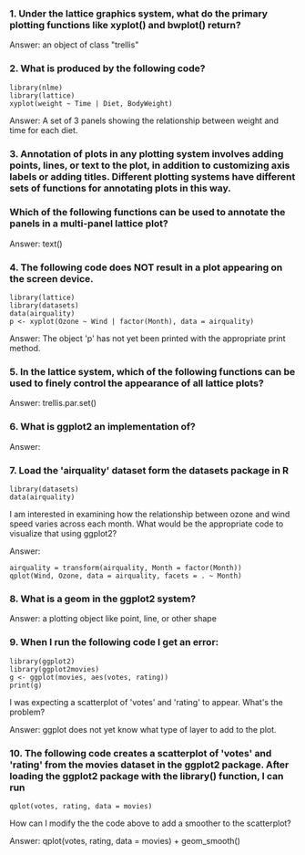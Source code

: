 ### 1. Under the lattice graphics system, what do the primary plotting functions like xyplot() and bwplot() return?

Answer: an object of class "trellis"

### 2. What is produced by the following code?
```[R]
library(nlme)
library(lattice)
xyplot(weight ~ Time | Diet, BodyWeight)
```
Answer: A set of 3 panels showing the relationship between weight and time for each diet.

### 3. Annotation of plots in any plotting system involves adding points, lines, or text to the plot, in addition to customizing axis labels or adding titles. Different plotting systems have different sets of functions for annotating plots in this way.

### Which of the following functions can be used to annotate the panels in a multi-panel lattice plot?

Answer: text()

### 4. The following code does NOT result in a plot appearing on the screen device.
```[R]
library(lattice)
library(datasets)
data(airquality)
p <- xyplot(Ozone ~ Wind | factor(Month), data = airquality)
```

Answer: The object 'p' has not yet been printed with the appropriate print method.

### 5. In the lattice system, which of the following functions can be used to finely control the appearance of all lattice plots?

Answer: trellis.par.set()

### 6. What is ggplot2 an implementation of?

Answer: 

### 7. Load the 'airquality' dataset form the datasets package in R
```[R]
library(datasets)
data(airquality)
```
I am interested in examining how the relationship between ozone and wind speed varies across each month. What would be the appropriate code to visualize that using ggplot2?

Answer: 
```[R]
airquality = transform(airquality, Month = factor(Month))
qplot(Wind, Ozone, data = airquality, facets = . ~ Month)
```
### 8. What is a geom in the ggplot2 system?

Answer: a plotting object like point, line, or other shape

### 9. When I run the following code I get an error:
```[R]
library(ggplot2)
library(ggplot2movies)
g <- ggplot(movies, aes(votes, rating))
print(g)
```
I was expecting a scatterplot of 'votes' and 'rating' to appear. What's the problem?

Answer: ggplot does not yet know what type of layer to add to the plot.

### 10. The following code creates a scatterplot of 'votes' and 'rating' from the movies dataset in the ggplot2 package. After loading the ggplot2 package with the library() function, I can run
```[R]
qplot(votes, rating, data = movies)
```
How can I modify the the code above to add a smoother to the scatterplot?

Answer: qplot(votes, rating, data = movies) + geom_smooth()

